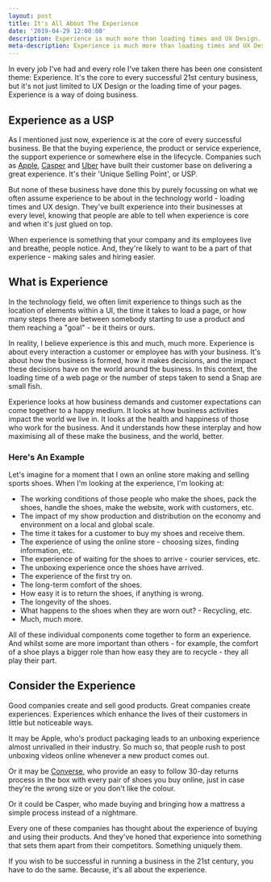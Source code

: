 ```yaml
---
layout: post
title: It's All About The Experience
date: '2019-04-29 12:00:00'
description: Experience is much more than loading times and UX Design. It's the way you do business.
meta-description: Experience is much more than loading times and UX Design. It's the way you do business.
---
```


In every job I've had and every role I've taken there has been one consistent theme: Experience. It's the core to every successful 21st century business, but it's not just limited to UX Design or the loading time of your pages. Experience is a way of doing business.

## Experience as a USP

As I mentioned just now, experience is at the core of every successful business. Be that the buying experience, the product or service experience, the support experience or somewhere else in the lifecycle. Companies such as [Apple](http://www.apple.com), [Casper](http://casper.com) and [Uber](http://www.uber.com) have built their customer base on delivering a great experience. It's their 'Unique Selling Point', or USP.

But none of these business have done this by purely focussing on what we often assume experience to be about in the technology world - loading times and UX design. They've built experience into their businesses at every level, knowing that people are able to tell when experience is core and when it's just glued on top.

When experience is something that your company and its employees live and breathe, people notice. And, they're likely to want to be a part of that experience - making sales and hiring easier.

## What is Experience

In the technology field, we often limit experience to things such as the location of elements within a UI, the time it takes to load a page, or how many steps there are between somebody starting to use a product and them reaching a "goal" - be it theirs or ours. 

In reality, I believe experience is this and much, much more. Experience is about every interaction a customer or employee has with your business. It's about how the business is formed, how it makes decisions, and the impact these decisions have on the world around the business. In this context, the loading time of a web page or the number of steps taken to send a Snap are small fish.

Experience looks at how business demands and customer expectations can come together to a happy medium. It looks at how business activities impact the world we live in. It looks at the health and happiness of those who work for the business. And it understands how these interplay and how maximising all of these make the business, and the world, better.

### Here's An Example

Let's imagine for a moment that I own an online store making and selling sports shoes. When I'm looking at the experience, I'm looking at:

- The working conditions of those people who make the shoes, pack the shoes, handle the shoes, make the website, work with customers, etc.
- The impact of my show production and distribution on the economy and environment on a local and global scale.
- The time it takes for a customer to buy my shoes and receive them.
- The experience of using the online store - choosing sizes, finding information, etc.
- The experience of waiting for the shoes to arrive - courier services, etc.
- The unboxing experience once the shoes have arrived.
- The experience of the first try on.
- The long-term comfort of the shoes.
- How easy it is to return the shoes, if anything is wrong.
- The longevity of the shoes.
- What happens to the shoes when they are worn out? - Recycling, etc.
- Much, much more.

All of these individual components come together to form an experience. And whilst some are more important than others - for example, the comfort of a shoe plays a bigger role than how easy they are to recycle - they all play their part.

## Consider the Experience

Good companies create and sell good products. Great companies create experiences. Experiences which enhance the lives of their customers in little but noticeable ways.

It may be Apple, who's product packaging leads to an unboxing experience almost unrivalled in their industry. So much so, that people rush to post unboxing videos online whenever a new product comes out.

Or it may be [Converse](http://www.converse.com), who provide an easy to follow 30-day returns process in the box with every pair of shoes you buy online, just in case they're the wrong size or you don't like the colour.

Or it could be Casper, who made buying and bringing how a mattress a simple process instead of a nightmare. 

Every one of these companies has thought about the experience of buying and using their products. And they've honed that experience into something that sets them apart from their competitors. Something uniquely them.

If you wish to be successful in running a business in the 21st century, you have to do the same. Because, it's all about the experience. 